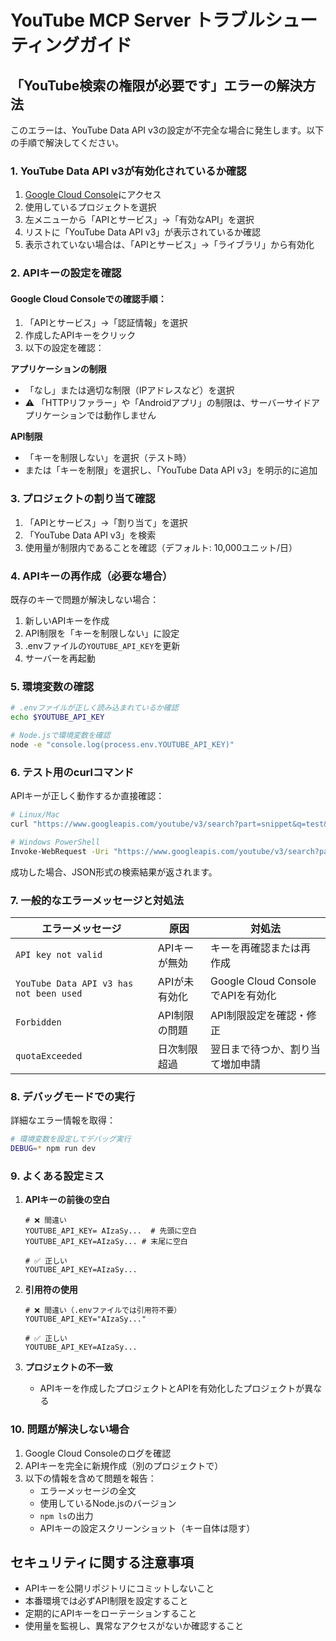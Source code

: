 # YouTube MCP Server トラブルシューティングガイド

## 「YouTube検索の権限が必要です」エラーの解決方法

このエラーは、YouTube Data API v3の設定が不完全な場合に発生します。以下の手順で解決してください。

### 1. YouTube Data API v3が有効化されているか確認

1. [Google Cloud Console](https://console.cloud.google.com/)にアクセス
2. 使用しているプロジェクトを選択
3. 左メニューから「APIとサービス」→「有効なAPI」を選択
4. リストに「YouTube Data API v3」が表示されているか確認
5. 表示されていない場合は、「APIとサービス」→「ライブラリ」から有効化

### 2. APIキーの設定を確認

#### Google Cloud Consoleでの確認手順：

1. 「APIとサービス」→「認証情報」を選択
2. 作成したAPIキーをクリック
3. 以下の設定を確認：

**アプリケーションの制限**
- 「なし」または適切な制限（IPアドレスなど）を選択
- ⚠️ 「HTTPリファラー」や「Androidアプリ」の制限は、サーバーサイドアプリケーションでは動作しません

**API制限**
- 「キーを制限しない」を選択（テスト時）
- または「キーを制限」を選択し、「YouTube Data API v3」を明示的に追加

### 3. プロジェクトの割り当て確認

1. 「APIとサービス」→「割り当て」を選択
2. 「YouTube Data API v3」を検索
3. 使用量が制限内であることを確認（デフォルト: 10,000ユニット/日）

### 4. APIキーの再作成（必要な場合）

既存のキーで問題が解決しない場合：

1. 新しいAPIキーを作成
2. API制限を「キーを制限しない」に設定
3. .envファイルの`YOUTUBE_API_KEY`を更新
4. サーバーを再起動

### 5. 環境変数の確認

```bash
# .envファイルが正しく読み込まれているか確認
echo $YOUTUBE_API_KEY

# Node.jsで環境変数を確認
node -e "console.log(process.env.YOUTUBE_API_KEY)"
```

### 6. テスト用のcurlコマンド

APIキーが正しく動作するか直接確認：

```bash
# Linux/Mac
curl "https://www.googleapis.com/youtube/v3/search?part=snippet&q=test&type=video&key=YOUR_API_KEY"

# Windows PowerShell
Invoke-WebRequest -Uri "https://www.googleapis.com/youtube/v3/search?part=snippet&q=test&type=video&key=YOUR_API_KEY"
```

成功した場合、JSON形式の検索結果が返されます。

### 7. 一般的なエラーメッセージと対処法

| エラーメッセージ | 原因 | 対処法 |
|---------------|------|--------|
| `API key not valid` | APIキーが無効 | キーを再確認または再作成 |
| `YouTube Data API v3 has not been used` | APIが未有効化 | Google Cloud ConsoleでAPIを有効化 |
| `Forbidden` | API制限の問題 | API制限設定を確認・修正 |
| `quotaExceeded` | 日次制限超過 | 翌日まで待つか、割り当て増加申請 |

### 8. デバッグモードでの実行

詳細なエラー情報を取得：

```bash
# 環境変数を設定してデバッグ実行
DEBUG=* npm run dev
```

### 9. よくある設定ミス

1. **APIキーの前後の空白**
   ```
   # ❌ 間違い
   YOUTUBE_API_KEY= AIzaSy...  # 先頭に空白
   YOUTUBE_API_KEY=AIzaSy... # 末尾に空白
   
   # ✅ 正しい
   YOUTUBE_API_KEY=AIzaSy...
   ```

2. **引用符の使用**
   ```
   # ❌ 間違い（.envファイルでは引用符不要）
   YOUTUBE_API_KEY="AIzaSy..."
   
   # ✅ 正しい
   YOUTUBE_API_KEY=AIzaSy...
   ```

3. **プロジェクトの不一致**
   - APIキーを作成したプロジェクトとAPIを有効化したプロジェクトが異なる

### 10. 問題が解決しない場合

1. Google Cloud Consoleのログを確認
2. APIキーを完全に新規作成（別のプロジェクトで）
3. 以下の情報を含めて問題を報告：
   - エラーメッセージの全文
   - 使用しているNode.jsのバージョン
   - `npm ls`の出力
   - APIキーの設定スクリーンショット（キー自体は隠す）

## セキュリティに関する注意事項

- APIキーを公開リポジトリにコミットしないこと
- 本番環境では必ずAPI制限を設定すること
- 定期的にAPIキーをローテーションすること
- 使用量を監視し、異常なアクセスがないか確認すること